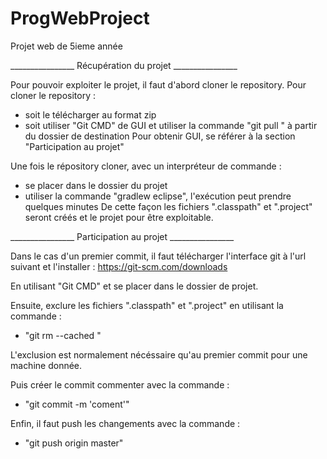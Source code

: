 # ProgWebProject
Projet web de 5ieme année

________________ Récupération du projet ________________

Pour pouvoir exploiter le projet, il faut d'abord cloner le repository.
Pour cloner le repository :
  - soit le télécharger au format zip
  - soit utiliser "Git CMD" de GUI et utiliser la commande "git pull <repo url>" à partir du dossier de destination
Pour obtenir GUI, se référer à la section "Participation au projet"
  
Une fois le répository cloner, avec un interpréteur de commande :
  - se placer dans le dossier du projet
  - utiliser la commande "gradlew eclipse", l'exécution peut prendre quelques minutes
De cette façon les fichiers ".classpath" et ".project" seront créés et le projet pour être exploitable.

________________ Participation au projet ________________

Dans le cas d'un premier commit, il faut télécharger l'interface git à l'url suivant et l'installer :
  https://git-scm.com/downloads
  
En utilisant "Git CMD" et se placer dans le dossier de projet.

Ensuite, exclure les fichiers ".classpath" et ".project" en utilisant la commande :
 - "git rm --cached <fichier>"

L'exclusion est normalement nécéssaire qu'au premier commit pour une machine donnée.

Puis créer le commit commenter avec la commande :
  - "git commit -m 'coment'"

Enfin, il faut push les changements avec la commande :
 - "git push origin master"
